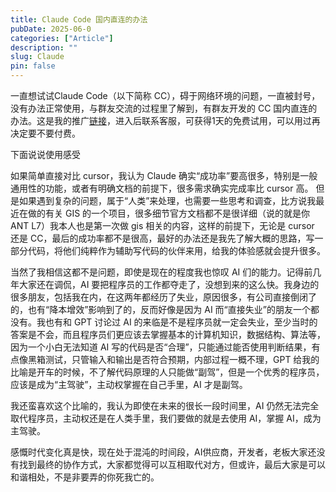 ```yaml
---
title: Claude Code 国内直连的办法
pubDate: 2025-06-0
categories: ["Article"]
description: ""
slug: Claude
pin: false
---
```


一直想试试Claude Code（以下简称 CC），碍于网络环境的问题，一直被封号，没有办法正常使用，与群友交流的过程里了解到，有群友开发的 CC 国内直连的办法。这是我的推广[链接](!https://code.gac.zoco.cc/signup?ref=00R5F65P)，进入后联系客服，可获得1天的免费试用，可以用过再决定要不要付费。

下面说说使用感受

如果简单直接对比 cursor，我认为 Claude 确实“成功率”要高很多，特别是一般通用性的功能，或者有明确文档的前提下，很多需求确实完成率比 cursor 高。
但是如果遇到复杂的问题，属于“人类”来处理，也需要一些思考和调查，比方说我最近在做的有关 GIS 的一个项目，很多细节官方文档都不是很详细（说的就是你 ANT L7）我本人也是第一次做 gis 相关的内容，这样的前提下，无论是 cursor 还是 CC，最后的成功率都不是很高，最好的办法还是我先了解大概的思路，写一部分代码，将他们纯粹作为辅助写代码的伙伴来用，给我的体验感就会提升很多。

当然了我相信这都不是问题，即使是现在的程度我也惊叹 AI 们的能力。记得前几年大家还在调侃，AI 要把程序员的工作都夺走了，没想到来的这么快。我身边的很多朋友，包括我在内，在这两年都经历了失业，原因很多，有公司直接倒闭了的，也有“降本增效”影响到了的，反而好像是因为 AI 而“直接失业”的朋友一个都没有。我也有和 GPT 讨论过 AI 的来临是不是程序员就一定会失业，至少当时的答案是不会，而且程序员们更应该去掌握基本的计算机知识，数据结构、算法等，因为一个小白无法知道 AI 写的代码是否“合理”，只能通过能否使用判断结果，有点像黑箱测试，只管输入和输出是否符合预期，内部过程一概不理，GPT 给我的比喻是开车的时候，不了解代码原理的人只能做“副驾”，但是一个优秀的程序员，应该是成为“主驾驶”，主动权掌握在自己手里，AI 才是副驾。

我还蛮喜欢这个比喻的，我认为即使在未来的很长一段时间里，AI 仍然无法完全取代程序员，主动权还是在人类手里，我们要做的就是去使用 AI，掌握 AI，成为主驾驶。

感慨时代变化真是快，现在处于混沌的时间段，AI供应商，开发者，老板大家还没有找到最终的协作方式，大家都觉得可以互相取代对方，但或许，最后大家是可以和谐相处，不是非要弄的你死我亡的。
